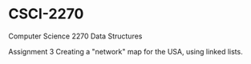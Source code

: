 # CSCI-2270

Computer Science 2270 Data Structures

Assignment 3
	Creating a "network" map for the USA, using linked lists.